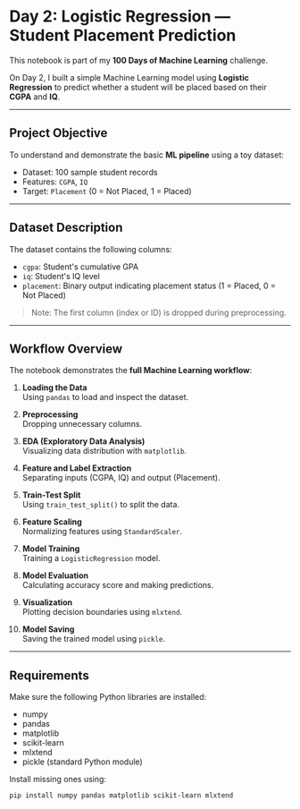 # Day 2: Logistic Regression — Student Placement Prediction

This notebook is part of my **100 Days of Machine Learning** challenge.

On Day 2, I built a simple Machine Learning model using **Logistic Regression** to predict whether a student will be placed based on their **CGPA** and **IQ**.

---

## Project Objective

To understand and demonstrate the basic **ML pipeline** using a toy dataset:

- Dataset: 100 sample student records
- Features: `CGPA`, `IQ`
- Target: `Placement` (0 = Not Placed, 1 = Placed)

---

## Dataset Description

The dataset contains the following columns:

- `cgpa`: Student's cumulative GPA
- `iq`: Student's IQ level
- `placement`: Binary output indicating placement status (1 = Placed, 0 = Not Placed)

> Note: The first column (index or ID) is dropped during preprocessing.

---

## Workflow Overview

The notebook demonstrates the **full Machine Learning workflow**:

1. **Loading the Data**  
   Using `pandas` to load and inspect the dataset.

2. **Preprocessing**  
   Dropping unnecessary columns.

3. **EDA (Exploratory Data Analysis)**  
   Visualizing data distribution with `matplotlib`.

4. **Feature and Label Extraction**  
   Separating inputs (CGPA, IQ) and output (Placement).

5. **Train-Test Split**  
   Using `train_test_split()` to split the data.

6. **Feature Scaling**  
   Normalizing features using `StandardScaler`.

7. **Model Training**  
   Training a `LogisticRegression` model.

8. **Model Evaluation**  
   Calculating accuracy score and making predictions.

9. **Visualization**  
   Plotting decision boundaries using `mlxtend`.

10. **Model Saving**  
    Saving the trained model using `pickle`.

---

## Requirements

Make sure the following Python libraries are installed:

- numpy
- pandas
- matplotlib
- scikit-learn
- mlxtend
- pickle (standard Python module)

Install missing ones using:

```bash
pip install numpy pandas matplotlib scikit-learn mlxtend
